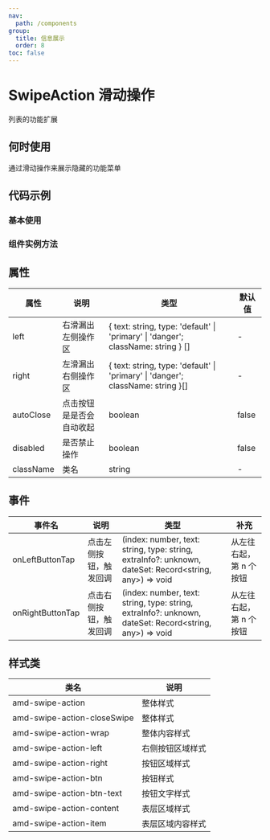 ```yaml
---
nav:
  path: /components
group:
  title: 信息展示
  order: 8
toc: false
---
```


# SwipeAction 滑动操作
列表的功能扩展
## 何时使用
通过滑动操作来展示隐藏的功能菜单

## 代码示例

### 基本使用
<code src='../../demo/pages/SwipeAction'></code>

### 组件实例方法
<code src='../../demo/pages/SwipeActionRef'></code>



## 属性
| 属性 |  说明 | 类型 | 默认值 |
| -----|-----|-----|-----|
| left | 右滑漏出左侧操作区 | { text: string, type: 'default' &verbar; 'primary' &verbar; 'danger'; className: string } [] | - |
| right | 左滑漏出右侧操作区 | { text: string, type: 'default' &verbar; 'primary' &verbar; 'danger'; className: string }[] | - |
| autoClose | 点击按钮是是否会自动收起 | boolean | false |
| disabled | 是否禁止操作 | boolean | false |
| className |  类名 | string | - |

## 事件
| 事件名 | 说明 | 类型 | 补充 |
| -----|-----|-----|-----|
| onLeftButtonTap | 点击左侧按钮，触发回调 | (index: number, text: string, type: string, extraInfo?: unknown, dateSet: Record<string, any>) => void | 从左往右起，第 n 个按钮 |
| onRightButtonTap | 点击右侧按钮，触发回调 | (index: number, text: string, type: string, extraInfo?: unknown, dateSet: Record<string, any>) => void | 从左往右起，第 n 个按钮  |

## 样式类
| 类名 | 说明 |
| ----|----|
| amd-swipe-action| 整体样式 |
| amd-swipe-action-closeSwipe | 整体样式 |
| amd-swipe-action-wrap | 整体内容样式 |
| amd-swipe-action-left | 右侧按钮区域样式 |
| amd-swipe-action-right | 按钮区域样式 |
| amd-swipe-action-btn | 按钮样式 |
| amd-swipe-action-btn-text | 按钮文字样式 |
| amd-swipe-action-content | 表层区域样式 |
| amd-swipe-action-item | 表层区域内容样式 |
